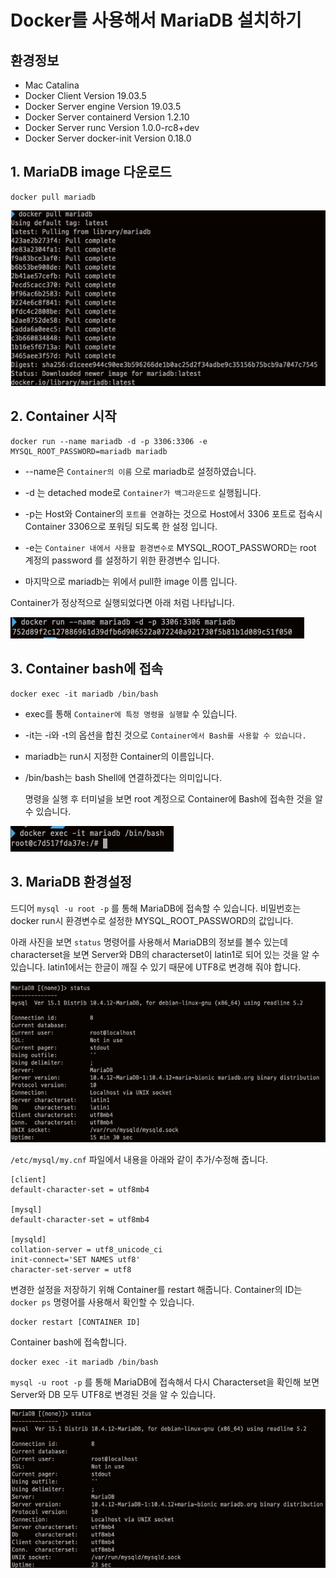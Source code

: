 # Docker를 사용해서 MariaDB 설치하기

## 환경정보

- Mac Catalina
- Docker Client Version 19.03.5
- Docker Server engine Version 19.03.5
- Docker Server containerd Version 1.2.10
- Docker Server runc Version 1.0.0-rc8+dev
- Docker Server docker-init Version 0.18.0

## 1. MariaDB image 다운로드

    docker pull mariadb

![1.png](./image/1.png)

## 2. Container 시작

````
docker run --name mariadb -d -p 3306:3306 -e MYSQL_ROOT_PASSWORD=mariadb mariadb
````

- --name은 `Container의 이름` 으로 mariadb로 설정하였습니다.

- -d 는 detached mode로 `Container가 백그라운드로` 실행됩니다.

- -p는 Host와 Container의 `포트를 연결`하는 것으로 Host에서  3306 포트로 접속시 Container 3306으로 포워딩 되도록 한 설정 입니다.

- -e는 `Container 내에서 사용할 환경변수로` MYSQL_ROOT_PASSWORD는 root 계정의 password 를 설정하기 위한 환경변수 입니다.

- 마지막으로 mariadb는 위에서 pull한 image 이름 입니다.

    

Container가 정상적으로 실행되었다면 아래 처럼 나타납니다.

![2.png](./image/2.png)

## 3. Container bash에 접속

```
docker exec -it mariadb /bin/bash
```

- exec를 통해 `Container에 특정 명령을 실행할` 수 있습니다.

- -it는 -i와 -t의 옵션을 합친 것으로 `Container에서 Bash를 사용할 수 있습니다.`

- mariadb는 run시 지정한 Container의 이름입니다.

- /bin/bash는 bash Shell에 연결하겠다는 의미입니다.

    
    
     명령을 실행 후 터미널을 보면 root 계정으로 Container에 Bash에 접속한 것을 알 수 있습니다.

![3.png](./image/3.png)

## 3. MariaDB 환경설정

드디어 `mysql -u root -p` 를 통해 MariaDB에 접속할 수 있습니다. 비밀번호는 docker run시 환경변수로 설정한 MYSQL_ROOT_PASSWORD의 값입니다.

아래 사진을 보면 `status` 명령어를 사용해서 MariaDB의 정보를 볼수 있는데 characterset을 보면 Server와 DB의 characterset이 latin1로 되어 있는 것을 알 수 있습니다. latin1에서는 한글이 깨질 수 있기 때문에 UTF8로 변경해 줘야 합니다.

![4.png](./image/4.png)

`/etc/mysql/my.cnf` 파일에서 내용을 아래와 같이 추가/수정해 줍니다.

    [client]
    default-character-set = utf8mb4
    
    [mysql]
    default-character-set = utf8mb4
    
    [mysqld]
    collation-server = utf8_unicode_ci
    init-connect='SET NAMES utf8'
    character-set-server = utf8

변경한 설정을 저장하기 위해 Container를 restart 해줍니다. Container의 ID는 `docker ps` 명령어를 사용해서 확인할 수 있습니다.

    docker restart [CONTAINER ID]

Container bash에 접속합니다.

```
docker exec -it mariadb /bin/bash
```

`mysql -u root -p` 를 통해 MariaDB에 접속해서 다시 Characterset을 확인해 보면 Server와 DB 모두 UTF8로 변경된 것을 알 수 있습니다.

![5](./image/5.png)
